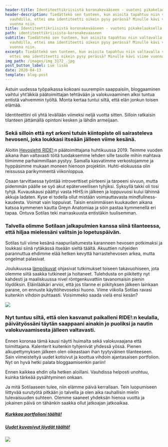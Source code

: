 ```yaml
---
header-title: Identiteettikriisistä koronakevääseen - vuoteni pikakelauksella
header-description: Tiedättekö sen tunteen, kun asioita tapahtuu niin valtavalla
  vauhdilla, ettei oma identiteetti oikein pysy perässä? Minulle kävi viime
  vuonna niin.
title: Identiteettikriisistä koronakevääseen - vuoteni pikakelauksella
path: identiteettikriisista-koronakevaaseen
subtitle: Tiedättekö sen tunteen, kun asioita tapahtuu niin valtavalla
  vauhdilla, ettei oma identiteetti oikein pysy perässä? Minulle kävi viime
  vuonna niin.
excerpt: Tiedättekö sen tunteen, kun asioita tapahtuu niin valtavalla vauhdilla,
  ettei oma identiteetti oikein pysy perässä? Minulle kävi viime vuonna niin.
img_path: /images/img_3172_.jpg
post_button_label: Lue lisää
date: 2020-04-13
template: blog-post
---
```


Astuin uudessa työpaikassa kokoani suurempiin saappaisiin, bloggaaminen vaihtui yht’äkkiä päätoimittajan tehtävään ja valokuvaaminen alkoi tuntua entistä vahvemmin työltä. Monta kertaa tuntui siltä, että elän jonkun toisen elämää.

Identiteettini oli yhtä levällään viimeksi neljä vuotta sitten. Silloin ratkaisin tilanteen jättämällä opintoni kesken ja lähdin armeijaan.

### Sekä silloin että nyt arkeni tutuin kiintopiste oli sairasteleva hevoseni, joka loukkasi itseään jälleen viime kesänä.

Aloitin [Hevoslehti RIDE!](https://www.123ride.fi):n päätoimittajana huhtikuussa 2019. Teimme vuoden aikana ihan valtavasti töitä tuodaksemme lehden sille tasolle mihin mahtava tiimimme parhaimmillaan pystyy. Samalla kasvatimme verkostojamme ja hyppäsimme mukaan moneen hienoon projektiin. Huhti-elokuussa olin reissussa parikymmentä viikonloppua.

Osaan tarvittaessa työntää introverttiset piirteeni ja tarpeeni sivuun, mutta pidemmän päälle se syö akut epäterveellisen tyhjiksi. Syksyllä takki oli tosi tyhjä. Kuvauskausi päättyi vasta HIHS:in jälkeen ja loppuvuosi kului lähinnä akkuja ladaten. Kyse ei todella ollut mistään voimauttavasta mindfullness-kaudesta. Voimat vain loppuivat. Taisin ensimmäisen kuukauden aikana katsoa kymmenen kautta Greyn Anatomiaa ja söin pastaa kymmenellä eri tapaa. Ontuva Sotilas teki marraskuusta entistäkin tuulisemman.

### Talvella olimme Sotilaan jalkapulmien kanssa siinä tilanteessa, että hiljaa mielessäni valitsin jo lopetuspäivän.

Sotilas tuli viime kesänä naapurilaitumesta karanneen hevosen potkimaksi ja loukkasi siinä rytäkässä itseään sieltä täältä. Akuuttien ruhjeiden parannuttua ehdimme elää hetken kevyttä harrastehevosen arkea, mutta ongelmat palasivat.

Joulukuussa [lämpökuvat](https://www.maisahyttinen.fi/posts/hevosen-lampokuvaus/) ohjasivat tutkimukset toiseen takavuohiseen, jota olemme siitä saakka tutkineet ja hoitaneet. Tulehdusta on piikitetty nyt kahdesti ja maaliskuussa nivel röntgenkuvattiin tavanomaisin pienin löydöksin. Eläinlääkäri arvioi, että jos tilanne ei piikityksen jälkeen lainkaan parane, on ennuste käyttöhevoseksi huono. Viime viikolla Sotilas ravasi kuitenkin vihdoin puhtaasti. Voisimmeko saada vielä ensi kesän?

![](/images/img_0592.jpg)

### Nyt tuntuu siltä, että olen kasvanut paikalleni RIDE!:n keulalla, päivätyössäni täytän saappaani ainakin jo puoliksi ja nautin valokuvaamisesta jälleen valtavasti.

Ennen koronaa tämä kausi näytti huimalta sekä valokuvaajana että toimittajana. Kalenterit kuitenkin tyhjenivät yhdessä yössä. Pienen alkupettymyksen jälkeen olen oikeastaan ihan tyytyväinen tilanteeseen. Sain viimeisteltyä uudet kotisivut ja koottua vihdoin ajantasaisen portfolion. Nyt on hyvä hetki palata bloggaamisenkin pariin!

Ennen kaikkea ehdin olla hetken aloillani. Vauhdissa helposti unohtuu, kuinka tärkeää pysähtyminen onkaan.

Ja mitä Sotilaaseen tulee, niin elämme päivä kerrallaan. Tein luopumiseen liittyvää surutyötä pitkään jo talvella ja olen aika rauhallisin mielin tulevaisuuden suhteen. Olemme saaneet yhdeksän hienoa vuotta ja jokainen päivä on tähänkin saakka ollut jatkoajan jatkoaikaa.

##### [Kurkkaa portfolioni täältä!](https://www.portfolio.maisahyttinen.fi)

##### [Uudet kuvasivut löydät täältä!](https://hevosvalokuvaus.maisahyttinen.fi)

![](/images/sotilas-10.jpg)
